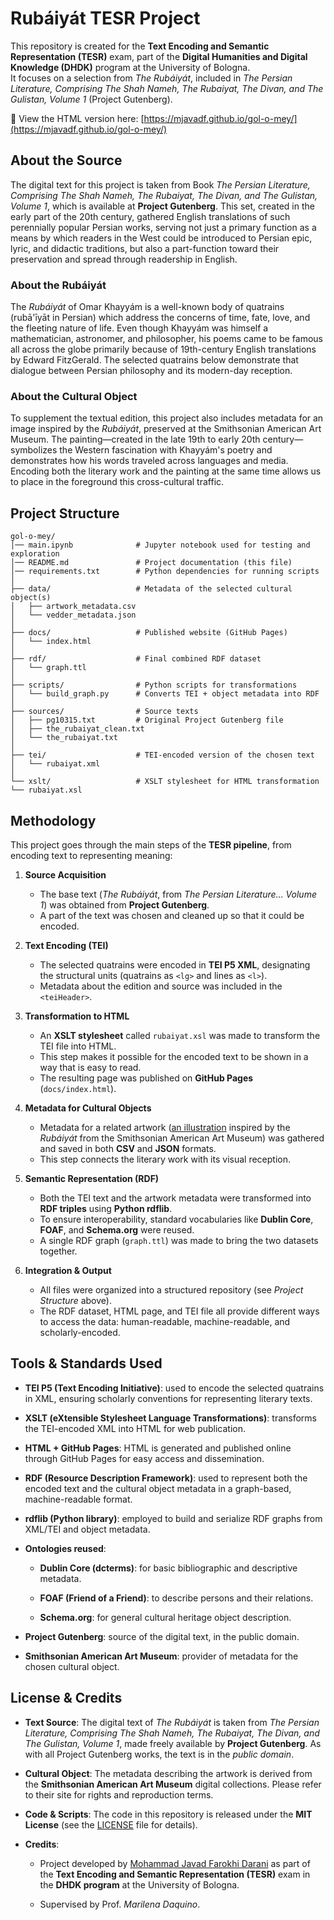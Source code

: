 # Rubáiyát TESR Project

This repository is created for the **Text Encoding and Semantic Representation (TESR)** exam, part of the **Digital Humanities and Digital Knowledge (DHDK)** program at the University of Bologna.  
It focuses on a selection from *The Rubáiyát*, included in *The Persian Literature, Comprising The Shah Nameh, The Rubaiyat, The Divan, and The Gulistan, Volume 1* (Project Gutenberg).

📄 View the HTML version here: [https://mjavadf.github.io/gol-o-mey/](https://mjavadf.github.io/gol-o-mey/)


## About the Source
The digital text for this project is taken from Book *The Persian Literature, Comprising The Shah Nameh, The Rubaiyat, The Divan, and The Gulistan, Volume 1*, which is available at **Project Gutenberg**.
This set, created in the early part of the 20th century, gathered English translations of such perennially popular Persian works, serving not just a primary function as a means by which readers in the West could be introduced to Persian epic, lyric, and didactic traditions, but also a part-function toward their preservation and spread through readership in English.

### About the Rubáiyát
The *Rubáiyát* of Omar Khayyám is a well-known body of quatrains (rubā'īyāt in Persian) which address the concerns of time, fate, love, and the fleeting nature of life.
Even though Khayyám was himself a mathematician, astronomer, and philosopher, his poems came to be famous all across the globe primarily because of 19th-century English translations by Edward FitzGerald. The selected quatrains below demonstrate that dialogue between Persian philosophy and its modern-day reception.

### About the Cultural Object
To supplement the textual edition, this project also includes metadata for an image inspired by the *Rubáiyát*, preserved at the Smithsonian American Art Museum.
The painting—created in the late 19th to early 20th century—symbolizes the Western fascination with Khayyám's poetry and demonstrates how his words traveled across languages and media. Encoding both the literary work and the painting at the same time allows us to place in the foreground this cross-cultural traffic.


## Project Structure

```text
gol-o-mey/
│── main.ipynb              # Jupyter notebook used for testing and exploration
│── README.md               # Project documentation (this file)
│── requirements.txt        # Python dependencies for running scripts
│
├── data/                   # Metadata of the selected cultural object(s)
│   ├── artwork_metadata.csv
│   └── vedder_metadata.json
│
├── docs/                   # Published website (GitHub Pages)
│   └── index.html
│
├── rdf/                    # Final combined RDF dataset
│   └── graph.ttl
│
├── scripts/                # Python scripts for transformations
│   └── build_graph.py      # Converts TEI + object metadata into RDF
│
├── sources/                # Source texts
│   ├── pg10315.txt         # Original Project Gutenberg file
│   ├── the_rubaiyat_clean.txt
│   └── the_rubaiyat.txt
│
├── tei/                    # TEI-encoded version of the chosen text
│   └── rubaiyat.xml
│
└── xslt/                   # XSLT stylesheet for HTML transformation
└── rubaiyat.xsl

```

## Methodology
This project goes through the main steps of the **TESR pipeline**, from encoding text to representing meaning:

1. **Source Acquisition**  
   - The base text (*The Rubáiyát*, from *The Persian Literature… Volume 1*) was obtained from **Project Gutenberg**.  
   - A part of the text was chosen and cleaned up so that it could be encoded.  

2. **Text Encoding (TEI)**  
   - The selected quatrains were encoded in **TEI P5 XML**, designating the structural units (quatrains as `<lg>` and lines as `<l>`).  
   - Metadata about the edition and source was included in the `<teiHeader>`.  

3. **Transformation to HTML**  
   - An **XSLT stylesheet** called `rubaiyat.xsl` was made to transform the TEI file into HTML.  
   - This step makes it possible for the encoded text to be shown in a way that is easy to read.  
   - The resulting page was published on **GitHub Pages** (`docs/index.html`).  

4. **Metadata for Cultural Objects**  
   - Metadata for a related artwork ([an illustration](https://americanart.si.edu/artwork/illustration-rubaiyat-omar-khayyam-beginning-25637) inspired by the *Rubáiyát* from the Smithsonian American Art Museum) was gathered and saved in both **CSV** and **JSON** formats.  
   - This step connects the literary work with its visual reception.  

5. **Semantic Representation (RDF)**  
   - Both the TEI text and the artwork metadata were transformed into **RDF triples** using **Python rdflib**.  
   - To ensure interoperability, standard vocabularies like **Dublin Core**, **FOAF**, and **Schema.org** were reused.  
   - A single RDF graph (`graph.ttl`) was made to bring the two datasets together.  

6. **Integration & Output**  
   - All files were organized into a structured repository (see *Project Structure* above).  
   - The RDF dataset, HTML page, and TEI file all provide different ways to access the data: human-readable, machine-readable, and scholarly-encoded.  


## Tools & Standards Used

- **TEI P5 (Text Encoding Initiative)**: used to encode the selected quatrains in XML, ensuring scholarly conventions for representing literary texts.
    
- **XSLT (eXtensible Stylesheet Language Transformations)**: transforms the TEI-encoded XML into HTML for web publication.
    
- **HTML + GitHub Pages**: HTML is generated and published online through GitHub Pages for easy access and dissemination.
    
- **RDF (Resource Description Framework)**: used to represent both the encoded text and the cultural object metadata in a graph-based, machine-readable format.
    
- **rdflib (Python library)**: employed to build and serialize RDF graphs from XML/TEI and object metadata.
    
- **Ontologies reused**:
    
    - **Dublin Core (dcterms)**: for basic bibliographic and descriptive metadata.
        
    - **FOAF (Friend of a Friend)**: to describe persons and their relations.
        
    - **Schema.org**: for general cultural heritage object description.
        
- **Project Gutenberg**: source of the digital text, in the public domain.
    
- **Smithsonian American Art Museum**: provider of metadata for the chosen cultural object.

## License & Credits

- **Text Source**: The digital text of _The Rubáiyát_ is taken from _The Persian Literature, Comprising The Shah Nameh, The Rubaiyat, The Divan, and The Gulistan, Volume 1_, made freely available by **Project Gutenberg**. As with all Project Gutenberg works, the text is in the _public domain_.
    
- **Cultural Object**: The metadata describing the artwork is derived from the **Smithsonian American Art Museum** digital collections. Please refer to their site for rights and reproduction terms.
    
- **Code & Scripts**: The code in this repository is released under the **MIT License** (see the [LICENSE](https://github.com/mjavadf/gol-o-mey/blob/main/LICENSE) file for details).
    
- **Credits**:
    
    - Project developed by [Mohammad Javad Farokhi Darani](mohammad.farokhi2@studio.unibo.it) as part of the **Text Encoding and Semantic Representation (TESR)** exam in the **DHDK program** at the University of Bologna.
        
    - Supervised by Prof. _Marilena Daquino_.
